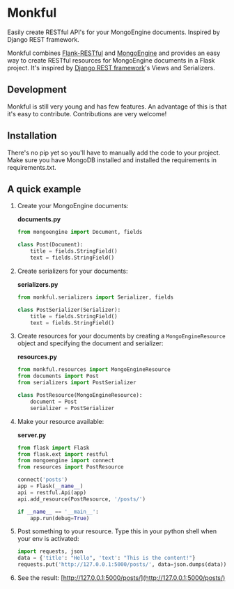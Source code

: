 # Monkful

Easily create RESTful API's for your MongoEngine documents. Inspired by Django
REST framework.

Monkful combines [Flank-RESTful](http://flask-restful.readthedocs.org/en/latest/)
and [MongoEngine](http://mongoengine.org/) and provides an easy way to create
RESTful resources for MongoEngine documents in a Flask project. It's inspired
by [Django REST framework](http://django-rest-framework.org/)'s Views and
Serializers.

## Development

Monkful is still very young and has few features. An advantage of this is that
it's easy to contribute. Contributions are very welcome!

## Installation

There's no pip yet so you'll have to manually add the code to your project.
Make sure you have MongoDB installed and installed the requirements in
requirements.txt.

## A quick example

1. Create your MongoEngine documents:

    **documents.py**

    ```python
    from mongoengine import Document, fields

    class Post(Document):
        title = fields.StringField()
        text = fields.StringField()
    ```

2. Create serializers for your documents:

    **serializers.py**

    ```python
    from monkful.serializers import Serializer, fields

    class PostSerializer(Serializer):
        title = fields.StringField()
        text = fields.StringField()
    ```

3. Create resources for your documents by creating a `MongoEngineResource` object
and specifying the document and serializer:

    **resources.py**

    ```python
    from monkful.resources import MongoEngineResource
    from documents import Post
    from serializers import PostSerializer

    class PostResource(MongoEngineResource):
        document = Post
        serializer = PostSerializer
    ```

4. Make your resource available:

    **server.py**

    ```python
    from flask import Flask
    from flask.ext import restful
    from mongoengine import connect
    from resources import PostResource

    connect('posts')
    app = Flask(__name__)
    api = restful.Api(app)
    api.add_resource(PostResource, '/posts/')

    if __name__ == '__main__':
        app.run(debug=True)
    ```

5. Post something to your resource. Type this in your python shell when your
   env is activated:

    ```python
    import requests, json
    data = {'title': "Hello", 'text': "This is the content!"}
    requests.put('http://127.0.0.1:5000/posts/', data=json.dumps(data))
    ```

6. See the result: [http://127.0.0.1:5000/posts/](http://127.0.0.1:5000/posts/)
